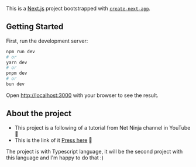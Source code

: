 This is a [Next.js](https://nextjs.org/) project bootstrapped with [`create-next-app`](https://github.com/vercel/next.js/tree/canary/packages/create-next-app).

## Getting Started

First, run the development server:

```bash
npm run dev
# or
yarn dev
# or
pnpm dev
# or
bun dev
```

Open [http://localhost:3000](http://localhost:3000) with your browser to see the result.

## About the project

- This project is a following of a tutorial from Net Ninja channel in YouTube 🚀
- This is the link of it [Press here](https://youtube.com/playlist?list=PL4cUxeGkcC9hYBP0AZ3MNdEiiZqd4mHGm&si=AcdzCOoQmIKA00Fl) 🔗

The project is with Typescript language, it will be the second project with this language and I'm happy to do that :)
